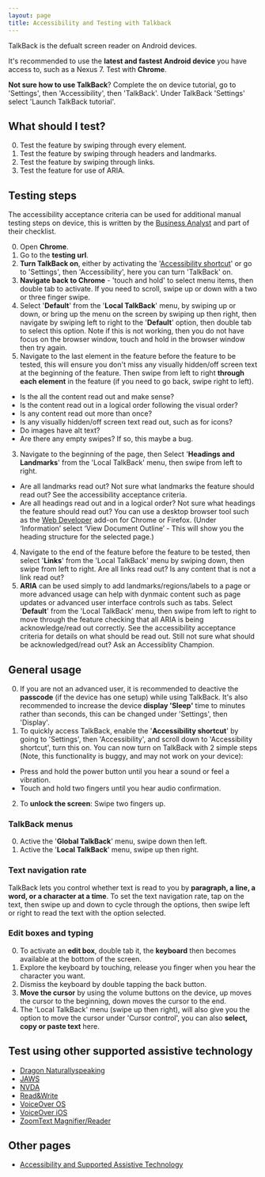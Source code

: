 ```yaml
---
layout: page
title: Accessibility and Testing with Talkback
---
```


TalkBack is the defualt screen reader on Android devices. 

It's recommended to use the **latest and fastest Android device** you have access to, such as a Nexus 7. Test with **Chrome**.

**Not sure how to use TalkBack**? Complete the on device tutorial, go to 'Settings', then 'Accessibility', then 'TalkBack'. Under TalkBack 'Settings' select 'Launch TalkBack tutorial'. 

## What should I test?
0. Test the feature by swiping through every element.
1. Test the feature by swiping through headers and landmarks.
2. Test the feature by swiping through links.
2. Test the feature for use of ARIA.

## Testing steps

The accessibility acceptance criteria can be used for additional manual testing steps on device, this is written by the [Business Analyst](accessibility-news-and-business-analysts) and part of their checklist.

0. Open **Chrome**.
1. Go to the **testing url**.
0. **Turn TalkBack on**, either by activating the '[Accessibility shortcut](#accessibility-shortcut)' or go to 'Settings', then 'Accessibility', here you can turn 'TalkBack' on. 
1. **Navigate back to Chrome** - 'touch and hold' to select menu items, then double tab to activate. If you need to scroll, swipe up or down with a two or three finger swipe.
2. Select '**Default**' from the '**Local TalkBack**' menu, by swiping up or down, or bring up the menu on the screen by swiping up then right, then navigate by swiping left to right to the '**Default**' option, then double tab to select this option. Note if this is not working, then you do not have focus on the browser window, touch and hold in the browser window then try again.
2. Navigate to the last element in the feature before the feature to be tested, this will ensure you don't miss any visually hidden/off screen text at the beginning of the feature. Then swipe from left to right **through each element** in the feature (if you need to go back, swipe right to left). 
- Is the all the content read out and make sense? 
- Is the content read out in a logical order following the visual order? 
- Is any content read out more than once?
- Is any visually hidden/off screen text read out, such as for icons?
- Do images have alt text?
- Are there any empty swipes? If so, this maybe a bug.
3. Navigate to the beginning of the page, then Select '**Headings and Landmarks**' from the 'Local TalkBack' menu, then swipe from left to right.
- Are all landmarks read out? Not sure what landmarks the feature should read out? See the accessibility acceptance criteria.
- Are all headings read out and in a logical order? Not sure what headings the feature should read out? You can use a desktop browser tool such as the [Web Developer](https://chrome.google.com/webstore/detail/web-developer/bfbameneiokkgbdmiekhjnmfkcnldhhm) add-on for Chrome or Firefox. (Under ‘Information’ select ‘View Document Outline’ - This will show you the heading structure for the selected page.) 
4. Navigate to the end of the feature before the feature to be tested, then select '**Links**' from the 'Local TalkBack' menu by swiping down, then swipe from left to right. Are all links read out? Is any content that is not a link read out?
5. **ARIA** can be used simply to add landmarks/regions/labels to a page or more advanced usage can help with dynmaic content such as page updates or advanced user interface controls such as tabs. Select '**Default**' from the 'Local TalkBack' menu, then swipe from left to right to move through the feature checking that all ARIA is being acknowledge/read out correctly. See the accessibility acceptance criteria for details on what should be read out. Still not sure what should be acknowledged/read out? Ask an Accessiblity Champion.

## General usage

0. If you are not an advanced user, it is recommended to deactive the **passcode** (if the device has one setup) while using TalkBack. It's also recommended to increase the device **display 'Sleep'** time to minutes rather than seconds, this can be changed under 'Settings', then 'Display'.
1. To quickly access TalkBack, enable the '**<a name="accessibility-shortcut"></a>Accessibility shortcut**' by going to 'Settings', then 'Accessibility', and scroll down to 'Accessibility shortcut', turn this on. You can now turn on TalkBack with 2 simple steps (Note, this functionality is buggy, and may not work on your device):
- Press and hold the power button until you hear a sound or feel a vibration.
- Touch and hold two fingers until you hear audio confirmation.
2. To **unlock the screen**: Swipe two fingers up.

### TalkBack menus

0. Active the '**Global TalkBack**' menu, swipe down then left.
1. Active the '**Local TalkBack**' menu, swipe up then right.

### Text navigation rate

TalkBack lets you control whether text is read to you by **paragraph, a line, a word, or a character at a time**. To set the text navigation rate, tap on the text, then swipe up and down to cycle through the options, then swipe left or right to read the text with the option selected.

### Edit boxes and typing

0. To activate an **edit box**, double tab it, the **keyboard** then becomes available at the bottom of the screen.
1. Explore the keyboard by touching, release you finger when you hear the character you want.
2. Dismiss the keyboard by double tapping the back button.
3. **Move the cursor** by using the volume buttons on the device, up moves the cursor to the beginning, down moves the cursor to the end.
4. The 'Local TalkBack' menu (swipe up then right), will also give you the option to move the cursor under 'Cursor control', you can also **select, copy or paste text** here.

## Test using other supported assistive technology

- [Dragon Naturallyspeaking](accessibility-and-testing-with-dragon)
- [JAWS](accessibility-and-testing-with-jaws)
- [NVDA](accessibility-and-testing-with-nvda)
- [Read&Write](accessibility-and-testing-with-read-and-write)
- [VoiceOver OS](accessibility-and-testing-with-voiceover-os)
- [VoiceOver iOS](accessibility-and-testing-with-voiceover-ios)
- [ZoomText Magnifier/Reader](accessibility-and-testing-with-zoomtext)

## Other pages

- [Accessibility and Supported Assistive Technology](accessibility-and-supported-assistive-technology)